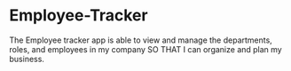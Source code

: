 # Employee-Tracker

The Employee tracker app  is  able to view and manage the departments, roles, and employees in my company SO THAT I can organize and plan my business.